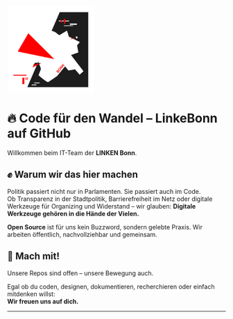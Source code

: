 <img src="https://github.com/linkebonn/.github/blob/main/profile/Keil_Bonn.png?raw=true" height="200">

# 🔥 Code für den Wandel – LinkeBonn auf GitHub

Willkommen beim IT-Team der **LINKEN Bonn**.

## ✊ Warum wir das hier machen

Politik passiert nicht nur in Parlamenten. Sie passiert auch im Code.  
Ob Transparenz in der Stadtpolitik, Barrierefreiheit im Netz oder digitale Werkzeuge für Organizing und Widerstand – wir glauben: **Digitale Werkzeuge gehören in die Hände der Vielen.**

**Open Source** ist für uns kein Buzzword, sondern gelebte Praxis. Wir arbeiten öffentlich, nachvollziehbar und gemeinsam.

## 🤝 Mach mit!

Unsere Repos sind offen – unsere Bewegung auch.

Egal ob du coden, designen, dokumentieren, recherchieren oder einfach mitdenken willst:  
**Wir freuen uns auf dich.**

---


